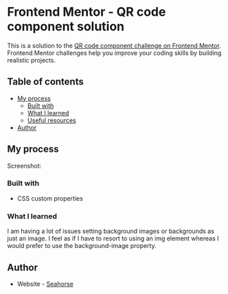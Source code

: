 # Frontend Mentor - QR code component solution

This is a solution to the [QR code component challenge on Frontend Mentor](https://www.frontendmentor.io/challenges/qr-code-component-iux_sIO_H). Frontend Mentor challenges help you improve your coding skills by building realistic projects. 

## Table of contents

- [My process](#my-process)
  - [Built with](#built-with)
  - [What I learned](#what-i-learned)
  - [Useful resources](#useful-resources)
- [Author](#author)

## My process

Screenshot: [](Screenshot.jpg)

### Built with

- CSS custom properties

### What I learned

I am having a lot of issues setting background images or backgrounds as just an image. I feel as if I have to resort to using an img element whereas I would prefer to use the background-image property.

## Author

- Website - [Seahorse](https://github.com/Seahorse1294)